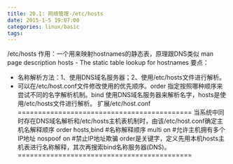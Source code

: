```yaml
---
title: 20.1: 网络管理-/etc/hosts
date: 2015-1-5 19:07:00
categories: linux/basic
tags:
---
```

 
/etc/hosts
作用：一个用来映射hostnames的静态表，原理跟DNS类似
man page description
hosts - The static table lookup for hostnames
要点：
* 名称解析方法：1、使用DNS域名服务器；2、使用/etc/hosts文件进行解析。
* 可以在/etc/host.conf文件修改使用的优先顺序。order 指定按照哪种顺序来尝试不同的名字解析机制。bind 使用DNS域名服务器来解析名字，hosts是使用/etc/hosts文件进行解析。
扩展/etc/host.conf
===========================================
当系统中同时存在DNS域名解析和/etc/hosts主机表机制时，由该/etc/host.conf确定主机名解释顺序
order hosts,bind    #名称解释顺序
multi on            #允许主机拥有多个IP地址
nospoof on          #禁止IP地址欺骗
order是关键字，定义先用本机hosts主机表进行名称解释，其次再搜索bind名称服务器(DNS)。
===========================================
